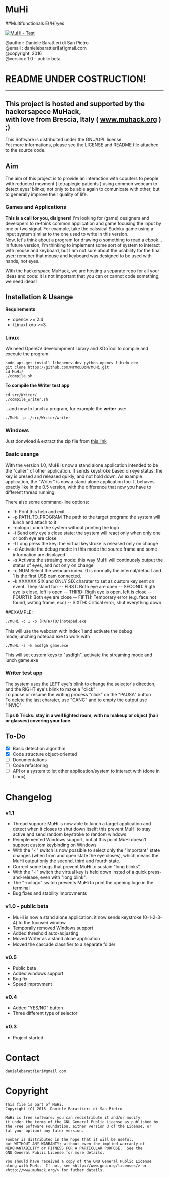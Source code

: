 # <t>MuHi
                     
##<t>Multifunctionals E(/Hi)yes

[![MuHi - Test](http://img.youtube.com/vi/SLFAlyaToa4/0.jpg)](https://www.youtube.com/watch?v=SLFAlyaToa4 "MuHi - Beta Test")

   @author: Daniele Barattieri di San Pietro<br>
   @email : danielebarattieri[at]gmail.com<br>
   @copyright: 2016<br>
   @version: 1.0 - public beta
   
# README UNDER COSTRUCTION!

  ----------------------------------------------------------
  This project is hosted and supported by the hackersapece MuHack,<br>
  with love from Brescia, Italy ( www.muhack.org ) ;)<br>
  ----------------------------------------------------------

  This Software is distribuited under the GNU/GPL license.<br>
  Fot more informations, please see the LICENSE and README file attached to the source code.

## Aim
The aim of this project is to provide an interaction with coputers to people with reducted movment ( tetraplegic patients ) using common webcam to detect eyes' blinks; not only to be able again to comunicate with other, but to generally improve their quality of life.

### Games and Applications
**This is a call for you, disigners!**
I'm looking for (game) designers and developers to re-think common application and game focusing the input by one or two signal.
For example, take the calssical Sudoku game using a input system similar to the one used to write in this version.<br>
Now, let's think about a program for drawing o something to read a ebook...<br>
In future version, I'm thinking to implement some sort of system to interact with mouse and keyboard, but I am not sure about the usability for the final user: remeber that mouse and keyboard was designed to be used with hands, not eyes..<br>

With the hackerspace MuHack, we are hosting a separate repo for all your ideas and code: it is not important that you can or cannot code something, we need ideas!

## Installation & Usange
**Requirements**
- opencv >= 2.4
- (Linux) xdo >=3

### Linux
We need OpenCV develompment library and XDoTool to compile and execute the program:
```
sudo apt-get install libopencv-dev python-opencv libxdo-dev
git clone https://github.com/MrMoDDoM/MuHi.git
cd MuHi/
./compile.sh
```

**To compile the Writer test app**
```
cd src/Writer/
./compile_writer.sh
```

...and now to lunch a program, for example the **writer** use:
```
./MuHi -p ./src/Writer/writer
```

### Windows
Just donwload & extract the zip file from [this link](https://github.com/MrMoDDoM/MuHi/releases/download/v1.1/MuHi-v1.1.zip)

### Basic usange
With the version 1.0, MuHi is now a stand alone application intended to be the "caller" of other application.
It sends keystroke based on eye status: the key is presed and released quikly, and not hold down.
As example application, the "Writer" is now a stand alone application too. It behaves exactly like in the 0.5 version, with the difference that now you have to different thread running.

There also some command-line options:
- -h                 Print this help and exit
- -p PATH_TO_PROGRAM The path to the target program: the system will lunch and attach to it
- -nologo            Lunch the system without printing the logo
- -i                 Send only eye's close state: the system will react only when only one or both eye are close
- -l                 Long press the key: the virtual keystroke is released only on change
- -d                 Activate the debug mode: in this mode the source frame and some information are displayed
- -s                 Activate the streaimg mode: this way MuHi will continuosly output the status of eyes, and not only on change
- -c NUM             Select the webcam index. 0 is normally the internal/default and 1 is the first USB cam connected.
- -k XXXXXX          SIX and ONLY SIX charater to set as custom key sent on event. They stand for:
--         FIRST:          Both eye are open
--         SECOND:         Rigth eye is close, left is open
--         THIRD:          Rigth eye is open, left is close
--         FOURTH:         Both eye are close
--         FIFTH:          Temporary error (e.g. face not found, wating frame, ecc)
--         SIXTH:          Critical error, shut everything down.

##EXAMPLE:
```
./MuHi -c 1 -p [PATH/TO/]notepad.exe
```
This will use the webcam with index 1 and activate the debug mode,lunching notepad.exe to work with
```
./MuHi -s -k asdfgh game.exe
```
This will set custom keys to "asdfgh", activate the streaming mode and lunch game.exe

### Writer test app
The system uses the LEFT eye's blink to change the selector's direction, and the RIGHT eye's blink to make a "click"<br>
To pause or resume the writing process "click" on the "PAUSA" button<br>
To delete the last charater, use "CANC" and to empty the output use "INVIO"<br>


**Tips & Tricks: stay in a well lighted room, with no makeup or object (hair or glasses) covering your face.** 

## To-Do
- [x] Basic detection algorithm
- [x] Code structure object-oriented
- [ ] Documentations
- [ ] Code refactoring
- [ ] API or a system to let other application/system to interact with (done in Linux)

# Changelog 

### v1.1
- Thread support: MuHi is now able to lunch a target application and detect when it closes to shut down itself; this prevent MuHi to stay active and send random keystroke to random windows.
- Reimplemented Windows support, but at this point MuHi doesn't support custom keybinding on Windows
- With the "-i" switch is now possible to select only the "important" state changes (when from and open state the eye closes), which means the MuHi output only the second, third and fourth state.
- Correct some bugs that prevent MuHi to sustain "long blinks".
- With the "-l" switch the virtual key is held down insted of a quick press-and-release, even with "long blink".
- The "-nologo" switch prevents MuHi to print the opening logo in the terminal
- Bug fixes and stability improvments


### v1.0 - public beta
- MuHi is now a stand alone application: it now sends keystroke (0-1-2-3-4) to the focused window
- Temporally removed Windows support
- Added threshold auto-adjusting
- Moved Writer as a stand alone application
- Moved the cascade classifier to a separate folder

### v0.5
- Public beta
- Added windows support
- Bug fix
- Speed improvment

### v0.4
- Added "YES/NO" button
- Three different type of selector

### v0.3
- Project started

# Contact
```
danielebarattieri#gmail.com
```

# Copyright


    This file is part of MuHi.
    Copyright (C) 2016  Daniele Barattieri di San Pietro

    MuHi is free software: you can redistribute it and/or modify
    it under the terms of the GNU General Public License as published by
    the Free Software Foundation, either version 3 of the License, or
    (at your option) any later version.

    Foobar is distributed in the hope that it will be useful,
    but WITHOUT ANY WARRANTY; without even the implied warranty of
    MERCHANTABILITY or FITNESS FOR A PARTICULAR PURPOSE.  See the
    GNU General Public License for more details.

    You should have received a copy of the GNU General Public License
    along with MuHi.  If not, see <http://www.gnu.org/licenses/> or 
    <http://www.muhack.org/> for futher datails.
